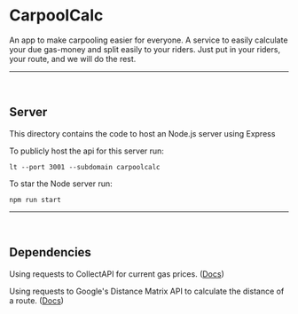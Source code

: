 # CarpoolCalc

An app to make carpooling easier for everyone. A service to easily calculate your due gas-money and split easily to your riders. Just put in your riders, your route, and we will do the rest.

<hr>
<br>

## Server

This directory contains the code to host an Node.js server using Express

To publicly host the api for this server run:
```
lt --port 3001 --subdomain carpoolcalc
```

To star the Node server run:
```
npm run start
```

<hr>
<br>

## Dependencies

Using requests to CollectAPI for current gas prices. ([Docs](https://collectapi.com/api/gasPrice/))

Using requests to Google's Distance Matrix API to calculate the distance of a route. ([Docs](https://developers.google.com/maps/documentation/distance-matrix/))
